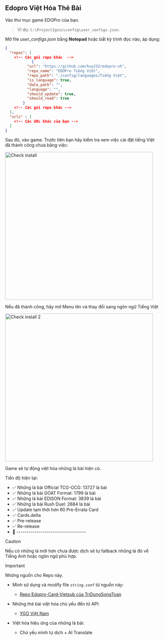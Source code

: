 ## Edopro Việt Hóa Thẻ Bài

Vào thư mục game EDOPro của bạn.

> Ví dụ: `C:\ProjectIgnis\config\user_configs.json`. 

Mở file *user_configs.json* bằng **Notepad** hoặc bất kỳ trình đọc nào, áp dụng:

```json
{
  "repos": [
    <!-- Các gói repo khác  -->
    		{
          "url": "https://github.com/huy232/edopro-vh",
          "repo_name": "EDOPro Tiếng Việt",
          "repo_path": "./config/languages/Tiếng Việt",
          "is_language": true,
          "data_path": "",
          "language": "",
          "should_update": true,
          "should_read": true
        }
    <!-- Các gói repo khác -->
  ],
  "urls" : [
    <!-- Các URL khác của bạn -->
  ] 
}
```

Sau đó, vào game.
Trước tiên bạn hãy kiểm tra xem việc cài đặt tiếng Việt đã thành công chưa bằng việc:

<img src="https://i.imgur.com/xIq8rGr.png" alt="Check install" width="480px" height="auto">

Nếu đã thành công, hãy mở Menu lên và thay đổi sang ngôn ngữ Tiếng Việt

<img src="https://i.imgur.com/qjgHzC2.png" alt="Check install 2" width="480px" height="auto">


Game sẽ tự động việt hóa những lá bài hiện có.

Tiến độ hiện tại:

- ✅ Những lá bài Official TCG-OCG: 13727 lá bài
- ✅ Những lá bài GOAT Format: 1799 lá bài
- ✅ Những lá bài EDISON Format: 3839 lá bài
- ✅ Những lá bài Rush Duel: 2684 lá bài
- ✅ Update tạm thời hơn 60 Pre-Errata Card
- ✅ Cards.delta
- ✅ Pre-release
- ✅ Re-release 
- 🔳 -----------------------------------

> [!CAUTION]
> Nếu có những lá mới hơn chưa được dịch sẽ tự fallback những lá đó về Tiếng Anh hoặc ngôn ngữ phù hợp.

> [!IMPORTANT]
> Những nguồn cho Repo này.

* Mình sử dụng và modify file *`string.conf`* từ nguồn này:
  - [ Repo Edopro-Card-Vietsub của TriDungSongToan](https://github.com/TriDungSongToan/Edopro-Card-VietSub)

* Những thẻ bài việt hóa chủ yếu đến từ API:
  - [YGO Việt Nam](https://ygovietnam.com/)

* Việt hóa hiệu ứng của những lá bài:
  - Chủ yếu mình tự dịch + AI Translate

